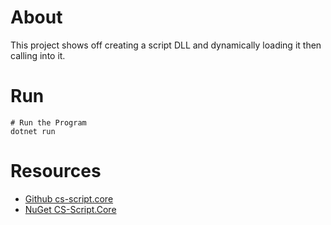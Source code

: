 # About

This project shows off creating a script DLL and dynamically loading it then calling into it.

# Run

~~~
# Run the Program
dotnet run
~~~

# Resources

- [Github cs-script.core](https://github.com/oleg-shilo/cs-script.core)
- [NuGet CS-Script.Core](https://www.nuget.org/packages/CS-Script.Core/)